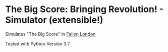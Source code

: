 # The Big Score: Bringing Revolution! - Simulator (extensible!)
Simulates "The Big Score" in [Fallen London](https://www.fallenlondon.com/)

Tested with Python Version 3.7
